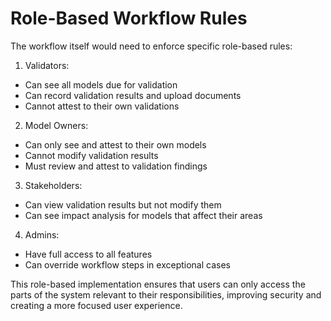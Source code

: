 # Role-Based Workflow Rules

The workflow itself would need to enforce specific role-based rules:

1. Validators:

- Can see all models due for validation
- Can record validation results and upload documents
- Cannot attest to their own validations

2. Model Owners:

- Can only see and attest to their own models
- Cannot modify validation results
- Must review and attest to validation findings

3. Stakeholders:

- Can view validation results but not modify them
- Can see impact analysis for models that affect their areas

4. Admins:

- Have full access to all features
- Can override workflow steps in exceptional cases

This role-based implementation ensures that users can only access the parts of the system relevant to their responsibilities, improving security and creating a more focused user experience.
